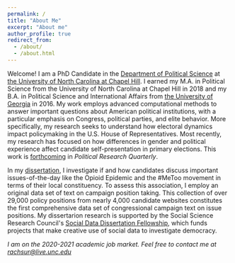 ```yaml
---
permalink: /
title: "About Me"
excerpt: "About me"
author_profile: true
redirect_from: 
  - /about/
  - /about.html
---
```


Welcome! I am a PhD Candidate in the [Department of Political Science](https://politicalscience.unc.edu/) at [the University of North Carolina at Chapel Hill](https://www.unc.edu/). I earned my M.A. in Political Science from the University of North Carolina at Chapel Hill in 2018 and my B.A. in Political Science and International Affairs from [the University of Georgia](https://www.uga.edu/) in 2016. My work employs advanced computational methods to answer important questions about American political institutions, with a particular emphasis on Congress, political parties, and elite behavior. More specifically, my research seeks to understand how electoral dynamics impact policymaking in the U.S. House of Representatives. Most recently, my research has focused on how differences in gender and political experience affect candidate self-presentation in primary elections. This work is [forthcoming](https://journals.sagepub.com/eprint/XFGAYNZHCF8NKH9THTZC/full) in *Political Research Quarterly*. 

In my [dissertation](/files/porter_research_statement.pdf), I investigate if and how candidates discuss important issues-of-the-day like the Opioid Epidemic and the #MeToo movement in terms of their local constituency. To assess this association, I employ an original data set of text on campaign position taking. This collection of over 29,000 policy positions from nearly 4,000 candidate websites constitutes the first comprehensive data set of congressional campaign text on issue positions. My dissertarion research is supported by the Social Science Research Council's [Social Data Dissertation Fellowship](https://items.ssrc.org/from-our-programs/the-social-science-research-council-announces-the-recipients-of-the-social-data-research-and-dissertation-fellowships/), which funds projects that make creative use of social data to investigate democracy. 

*I am on the 2020-2021 academic job market. Feel free to contact me at [rachsur@live.unc.edu](mailto:rachsur@live.unc.edu)*